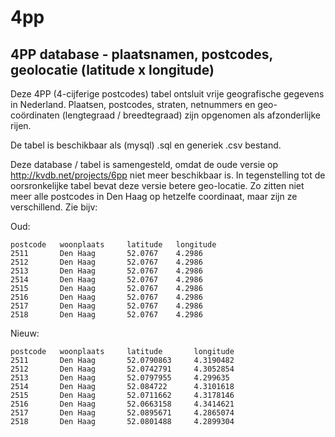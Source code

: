 4pp
===

4PP database - plaatsnamen, postcodes, geolocatie (latitude x longitude)
---------------------------------

Deze 4PP (4-cijferige postcodes) tabel ontsluit vrije geografische gegevens in Nederland.
Plaatsen, postcodes, straten, netnummers en geo-coördinaten (lengtegraad / breedtegraad)
zijn opgenomen als afzonderlijke rijen.

De tabel is beschikbaar als (mysql) .sql en generiek .csv bestand.

Deze database / tabel is samengesteld, omdat de oude versie op
http://kvdb.net/projects/6pp niet meer beschikbaar is. In tegenstelling tot de
oorsronkelijke tabel bevat deze versie betere geo-locatie. Zo zitten niet meer alle
postcodes in Den Haag op hetzelfe coordinaat, maar zijn ze verschillend. Zie bijv:

Oud:

```
postcode   woonplaats     latitude   longitude
2511       Den Haag       52.0767    4.2986
2512       Den Haag       52.0767    4.2986
2513       Den Haag       52.0767    4.2986
2514       Den Haag       52.0767    4.2986
2515       Den Haag       52.0767    4.2986
2516       Den Haag       52.0767    4.2986
2517       Den Haag       52.0767    4.2986
2518       Den Haag       52.0767    4.2986
````

Nieuw:

```
postcode   woonplaats     latitude       longitude
2511       Den Haag       52.0790863     4.3190482
2512       Den Haag       52.0742791     4.3052854
2513       Den Haag       52.0797955     4.299635
2514       Den Haag       52.084722      4.3101618
2515       Den Haag       52.0711662     4.3178146
2516       Den Haag       52.0663158     4.3414621
2517       Den Haag       52.0895671     4.2865074
2518       Den Haag       52.0801488     4.2899304
```
